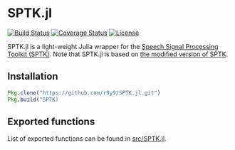 # SPTK.jl

[![Build Status](https://travis-ci.org/r9y9/SPTK.jl.svg?branch=master)](https://travis-ci.org/r9y9/SPTK.jl)
[![Coverage Status](https://coveralls.io/repos/r9y9/SPTK.jl/badge.svg)](https://coveralls.io/r/r9y9/SPTK.jl)
[![License](http://img.shields.io/badge/license-MIT-brightgreen.svg?style=flat)](LICENSE.md)

SPTK.jl is a light-weight Julia wrapper for the [Speech Signal Processing Toolkit (SPTK)](http://sp-tk.sourceforge.net/). Note that SPTK.jl is based on [the modified version of SPTK](https://github.com/r9y9/SPTK).

## Installation

```julia
Pkg.clone("https://github.com/r9y9/SPTK.jl.git")
Pkg.build("SPTK)
```

## Exported functions

List of exported functions can be found in [src/SPTK.jl](src/SPTK.jl). 

